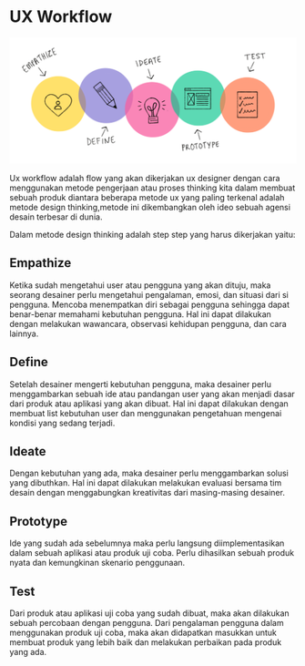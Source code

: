 # UX Workflow

![workflow](../../.gitbook/assets/workflow.png)

Ux workflow adalah flow yang akan dikerjakan ux designer dengan cara menggunakan metode pengerjaan atau proses thinking kita dalam membuat sebuah produk diantara beberapa metode ux yang paling terkenal adalah metode design thinking,metode ini dikembangkan oleh ideo sebuah agensi desain terbesar di dunia.

Dalam metode design thinking adalah step step yang harus dikerjakan yaitu:

## Empathize

Ketika sudah mengetahui user atau pengguna yang akan dituju, maka seorang desainer perlu mengetahui pengalaman, emosi, dan situasi dari si pengguna. Mencoba menempatkan diri sebagai pengguna sehingga dapat benar-benar memahami kebutuhan pengguna. Hal ini dapat dilakukan dengan melakukan wawancara, observasi kehidupan pengguna, dan cara lainnya.

## Define

Setelah desainer mengerti kebutuhan pengguna, maka desainer perlu menggambarkan sebuah ide atau pandangan user yang akan menjadi dasar dari produk atau aplikasi yang akan dibuat. Hal ini dapat dilakukan dengan membuat list kebutuhan user dan menggunakan pengetahuan mengenai kondisi yang sedang terjadi.

## Ideate

Dengan kebutuhan yang ada, maka desainer perlu menggambarkan solusi yang dibuthkan. Hal ini dapat dilakukan melakukan evaluasi bersama tim desain dengan menggabungkan kreativitas dari masing-masing desainer.

## Prototype

Ide yang sudah ada sebelumnya maka perlu langsung diimplementasikan dalam sebuah aplikasi atau produk uji coba. Perlu dihasilkan sebuah produk nyata dan kemungkinan skenario penggunaan.

## Test

Dari produk atau aplikasi uji coba yang sudah dibuat, maka akan dilakukan sebuah percobaan dengan pengguna. Dari pengalaman pengguna dalam menggunakan produk uji coba, maka akan didapatkan masukkan untuk membuat produk yang lebih baik dan melakukan perbaikan pada produk yang ada.
